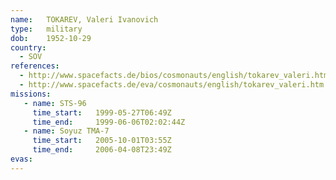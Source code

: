 ```yaml
---
name:	TOKAREV, Valeri Ivanovich 
type:	military
dob:	1952-10-29
country:
  - SOV
references:
  - http://www.spacefacts.de/bios/cosmonauts/english/tokarev_valeri.htm
  - http://www.spacefacts.de/eva/cosmonauts/english/tokarev_valeri.htm
missions:
   - name: STS-96
     time_start:   1999-05-27T06:49Z
     time_end:     1999-06-06T02:02:44Z
   - name: Soyuz TMA-7
     time_start:   2005-10-01T03:55Z
     time_end:     2006-04-08T23:49Z
evas:
---
```


